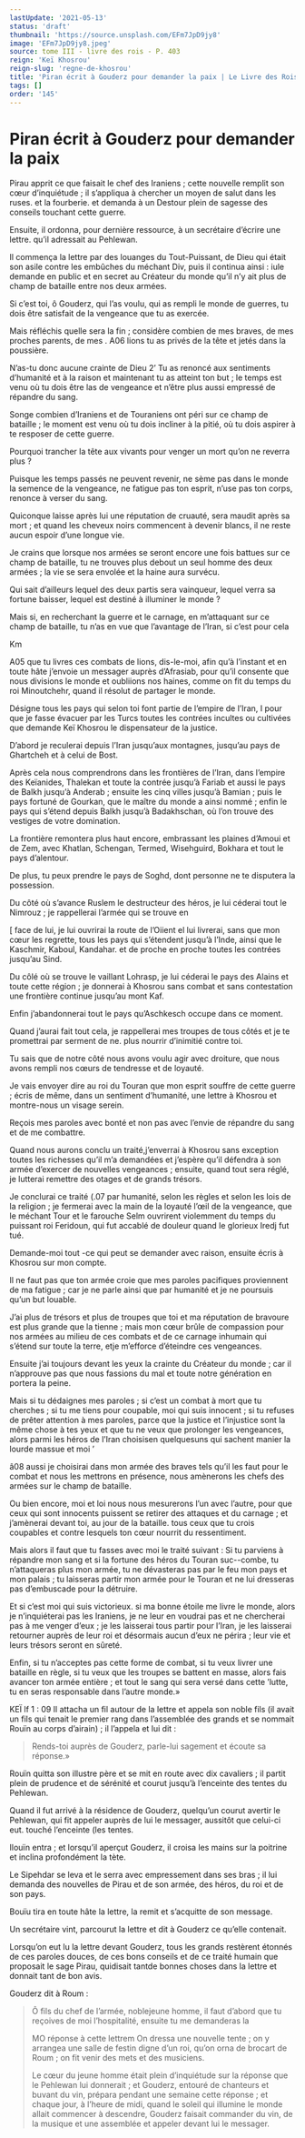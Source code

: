 ```yaml
---
lastUpdate: '2021-05-13'
status: 'draft'
thumbnail: 'https://source.unsplash.com/EFm7JpD9jy8'
image: 'EFm7JpD9jy8.jpeg'
source: tome III - livre des rois - P. 403
reign: 'Keï Khosrou'
reign-slug: 'regne-de-khosrou'
title: 'Piran écrit à Gouderz pour demander la paix | Le Livre des Rois | Shâhnâmeh'
tags: []
order: '145'
---
```


# Piran écrit à Gouderz pour demander la paix

Pirau apprit ce que faisait le chef des Iraniens ; cette nouvelle remplit son cœur d’inquiétude ; il s’appliqua à chercher un moyen de salut dans les ruses. et la fourberie. et demanda à un Destour plein de sagesse des conseils touchant cette guerre.

Ensuite, il ordonna, pour dernière ressource, à un secrétaire d’écrire une lettre. qu’il adressait au Pehlewan.

Il commença la lettre par des louanges du Tout-Puissant, de Dieu qui était son asile contre les embûches du méchant Div, puis il continua ainsi : iule demande en public et en secret au Créateur du monde qu’il n’y ait plus de champ de bataille entre nos deux armées.

Si c’est toi, ô Gouderz, qui l’as voulu, qui as rempli le monde de guerres, tu dois être satisfait de la vengeance que tu as exercée.

Mais réfléchis quelle sera la fin ; considère combien de mes braves, de mes proches parents, de mes .
A06 lions tu as privés de la tête et jetés dans la poussière.

N’as-tu donc aucune crainte de Dieu 2’ Tu as renoncé aux sentiments d’humanité et à la raison et maintenant tu as atteint ton but ; le temps est venu où tu dois être las de vengeance et n’être plus aussi empressé de répandre du sang.

Songe combien d’Iraniens et de Touraniens ont péri sur ce champ de bataille ; le moment est venu où tu dois incliner à la pitié, où tu dois aspirer à te resposer de cette guerre.

Pourquoi trancher la tête aux vivants pour venger un mort qu’on ne reverra plus ?

Puisque les temps passés ne peuvent revenir, ne sème pas dans le monde la semence de la vengeance, ne fatigue pas ton esprit, n’use pas ton corps, renonce à verser du sang.

Quiconque laisse après lui une réputation de cruauté, sera maudit après sa mort ; et quand les cheveux noirs commencent à devenir blancs, il ne reste aucun espoir d’une longue vie.

Je crains que lorsque nos armées se seront encore une fois battues sur ce champ de bataille, tu ne trouves plus debout un seul homme des deux armées ; la vie se sera envolée et la haine aura survécu.

Qui sait d’ailleurs lequel des deux partis sera vainqueur, lequel verra sa fortune baisser, lequel est destiné à illuminer le monde ?

Mais si, en recherchant la guerre et le carnage, en m’attaquant sur ce champ de bataille, tu n’as en vue que l’avantage de l’Iran, si c’est pour cela

Km

A05 que tu livres ces combats de lions, dis-le-moi, afin qu’à l’instant et en toute hâte j’envoie un messager auprès d’Afrasiab, pour qu’il consente que nous divisions le monde et oubliions nos haines, comme on fit du temps du roi Minoutchehr, quand il résolut de partager le monde.

Désigne tous les pays qui selon toi font partie de l’empire de l’Iran, I pour que je fasse évacuer par les Turcs toutes les contrées incultes ou cultivées que demande Keï Khosrou le dispensateur de la justice.

D’abord je reculerai depuis l’Iran jusqu’aux montagnes, jusqu’au pays de Ghartcheh et à celui de Bost.

Après cela nous comprendrons dans les frontières de l’Iran, dans l’empire des Keïanides, Thalekan et toute la contrée jusqu’à Fariab et aussi le pays de Balkh jusqu’à Anderab ; ensuite les cinq villes jusqu’à Bamian ; puis le pays fortuné de Gourkan, que le maître du monde a ainsi nommé ; enfin le pays qui s’étend depuis Balkh jusqu’à Badakhschan, où l’on trouve des vestiges de votre domination.

La frontière remontera plus haut encore, embrassant les plaines d’Amoui et de Zem, avec Khatlan, Schengan, Termed, Wisehguird, Bokhara et tout le pays d’alentour.

De plus, tu peux prendre le pays de Soghd, dont personne ne te disputera la possession.

Du côté où s’avance Ruslem le destructeur des héros, je lui céderai tout le Nimrouz ; je rappellerai l’armée qui se trouve en

[ face de lui, je lui ouvrirai la route de l’Oiient el lui livrerai, sans que mon cœur les regrette, tous les pays qui s’étendent jusqu’à l’Inde, ainsi que le Kaschmir, Kaboul, Kandahar. et de proche en proche toutes les contrées jusqu’au Sind.

Du côlé où se trouve le vaillant Lohrasp, je lui céderai le pays des Alains et toute cette région ; je donnerai à Khosrou sans combat et sans contestation une frontière continue jusqu’au mont Kaf.

Enfin j’abandonnerai tout le pays qu’Aschkesch occupe dans ce moment.

Quand j’aurai fait tout cela, je rappellerai mes troupes de tous côtés et je te promettrai par serment de ne. plus nourrir d’inimitié contre toi.

Tu sais que de notre côté nous avons voulu agir avec droiture, que nous avons rempli nos cœurs de tendresse et de loyauté.

Je vais envoyer dire au roi du Touran que mon esprit souffre de cette guerre ; écris de même, dans un sentiment d’humanité, une lettre à Khosrou et montre-nous un visage serein.

Reçois mes paroles avec bonté et non pas avec l’envie de répandre du sang et de me combattre.

Quand nous aurons conclu un traité,j’enverrai à Khosrou sans exception toutes les richesses qu’il m’a demandées et j’espère qu’il défendra à son armée d’exercer de nouvelles vengeances ; ensuite, quand tout sera réglé, je lutterai remettre des otages et de grands trésors.

Je conclurai ce traité (.07 par humanité, selon les règles et selon les lois de la religion ; je fermerai avec la main de la loyauté l’œil de la vengeance, que le méchant Tour et le farouche Selm ouvrirent violemment du temps du puissant roi Feridoun, qui fut accablé de douleur quand le glorieux Iredj fut tué.

Demande-moi tout -ce qui peut se demander avec raison, ensuite écris à Khosrou sur mon compte.

Il ne faut pas que ton armée croie que mes paroles pacifiques proviennent de ma fatigue ; car je ne parle ainsi que par humanité et je ne poursuis qu’un but louable.

J’ai plus de trésors et plus de troupes que toi et ma réputation de bravoure est plus grande que la tienne ; mais mon cœur brûle de compassion pour nos armées au milieu de ces combats et de ce carnage inhumain qui s’étend sur toute la terre, etje m’efforce d’éteindre ces vengeances.

Ensuite j’ai toujours devant les yeux la crainte du Créateur du monde ; car il n’approuve pas que nous fassions du mal et toute notre génération en portera la peine.

Mais si tu dédaignes mes paroles ; si c’est un combat à mort que tu cherches ; si tu me tiens pour coupable, moi qui suis innocent ; si tu refuses de prêter attention à mes paroles, parce que la justice et l’injustice sont la même chose à tes yeux et que tu ne veux que prolonger les vengeances, alors parmi les héros de l’Iran choisisen quelquesuns qui sachent manier la lourde massue et moi ’

â08 aussi je choisirai dans mon armée des braves tels qu’il les faut pour le combat et nous les mettrons en présence, nous amènerons les chefs des armées sur le champ de bataille.

Ou bien encore, moi et loi nous nous mesurerons l’un avec l’autre, pour que ceux qui sont innocents puissent se retirer des attaques et du carnage ; et j’amènerai devant toi, au jour de la bataille. tous ceux que tu crois coupables et contre lesquels ton cœur nourrit du ressentiment.

Mais alors il faut que tu fasses avec moi le traité suivant : Si tu parviens à répandre mon sang et si la fortune des héros du Touran suc--combe, tu n’attaqueras plus mon armée, tu ne dévasteras pas par le feu mon pays et mon palais ; tu laisseras partir mon armée pour le Touran et ne lui dresseras pas d’embuscade pour la détruire.

Et si c’est moi qui suis victorieux. si ma bonne étoile me livre le monde, alors je n’inquiéterai pas les Iraniens, je ne leur en voudrai pas et ne chercherai pas à me venger d’eux ; je les laisserai tous partir pour l’Iran, je les laisserai retourner auprès de leur roi et désormais aucun d’eux ne périra ; leur vie et leurs trésors seront en sûreté.

Enfin, si tu n’acceptes pas cette forme de combat, si tu veux livrer une bataille en règle, si tu veux que les troupes se battent en masse, alors fais avancer ton armée entière ; et tout le sang qui sera versé dans cette ’lutte, tu en seras responsable dans l’autre monde.»

KEÏ lf 1 : 09 Il attacha un fil autour de la lettre et appela son noble fils (il avait un fils qui tenait le premier rang dans l’assemblée des grands et se nommait Rouïn au corps d’airain) ; il l’appela et lui dit :

> Rends-toi auprès de Gouderz, parle-lui sagement et écoute sa réponse.»

Rouïn quitta son illustre père et se mit en route avec dix cavaliers ; il partit plein de prudence et de sérénité et courut jusqu’à l’enceinte des tentes du Pehlewan.

Quand il fut arrivé à la résidence de Gouderz, quelqu’un courut avertir le Pehlewan, qui fit appeler auprès de lui le messager, aussitôt que celui-ci eut. touché l’enceinte
(les tentes.

Ilouïn entra ; et lorsqu’il aperçut Gouderz, il croisa les mains sur la poitrine et inclina profondément la tète.

Le Sipehdar se leva et le serra avec empressement dans ses bras ; il lui demanda des nouvelles de Pirau et de son armée, des héros, du roi et de son pays.

Bouïu tira en toute hâte la lettre, la remit et s’acquitte de son message.

Un secrétaire vint, parcourut la lettre et dit à Gouderz ce qu’elle contenait.

Lorsqu’on eut lu la lettre devant Gouderz, tous les grands restèrent étonnés de ces paroles douces, de ces bons conseils et de ce traité humain que proposait le sage Pirau, quidisait tantde bonnes choses dans la lettre et donnait tant de bon avis.

Gouderz dit à Roum :

> Ô fils du chef de l’armée, noblejeune homme, il faut d’abord que tu reçoives de moi l’hospitalité, ensuite tu me demanderas la
>
> MO réponse à cette lettrem On dressa une nouvelle tente ; on y arrangea une salle de festin digne d’un roi, qu’on orna de brocart de Roum ; on fit venir des mets et des musiciens.
>
> Le cœur du jeune homme était plein d’inquiétude sur la réponse que le Pehlewan lui donnerait ; et Gouderz, entouré de chanteurs et buvant du vin, prépara pendant une semaine cette réponse ; et chaque jour, à l’heure de midi, quand le soleil qui illumine le monde allait commencer à descendre, Gouderz faisait commander du vin, de la musique et une assemblée et appeler devant lui le messager.
